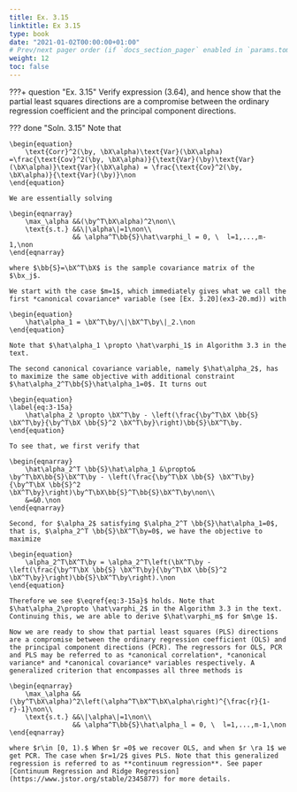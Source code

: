```yaml
---
title: Ex. 3.15
linktitle: Ex 3.15
type: book
date: "2021-01-02T00:00:00+01:00"
# Prev/next pager order (if `docs_section_pager` enabled in `params.toml`)
weight: 12
toc: false
---
```

???+ question "Ex. 3.15"
    Verify expression (3.64), and hence show that the partial least squares directions are a compromise between the ordinary regression coefficient and the principal component directions.

??? done "Soln. 3.15" 
    Note that

    \begin{equation}
        \text{Corr}^2(\by, \bX\alpha)\text{Var}(\bX\alpha) =\frac{\text{Cov}^2(\by, \bX\alpha)}{\text{Var}(\by)\text{Var}(\bX\alpha)}\text{Var}(\bX\alpha) = \frac{\text{Cov}^2(\by, \bX\alpha)}{\text{Var}(\by)}\non
    \end{equation}

    We are essentially solving 

    \begin{eqnarray}
        \max_\alpha &&(\by^T\bX\alpha)^2\non\\
        \text{s.t.} &&\|\alpha\|=1\non\\
                    && \alpha^T\bb{S}\hat\varphi_l = 0, \  l=1,...,m-1,\non
    \end{eqnarray}

    where $\bb{S}=\bX^T\bX$ is the sample covariance matrix of the $\bx_j$.

    We start with the case $m=1$, which immediately gives what we call the first *canonical covariance* variable (see [Ex. 3.20](ex3-20.md)) with

    \begin{equation}
        \hat\alpha_1 = \bX^T\by/\|\bX^T\by\|_2.\non
    \end{equation}

    Note that $\hat\alpha_1 \propto \hat\varphi_1$ in Algorithm 3.3 in the text. 

    The second canonical covariance variable, namely $\hat\alpha_2$, has to maximize the same objective with additional constraint $\hat\alpha_2^T\bb{S}\hat\alpha_1=0$. It turns out 

    \begin{equation}
    \label{eq:3-15a}
        \hat\alpha_2 \propto \bX^T\by - \left(\frac{\by^T\bX \bb{S} \bX^T\by}{\by^T\bX \bb{S}^2 \bX^T\by}\right)\bb{S}\bX^T\by.
    \end{equation}

    To see that, we first verify that

    \begin{eqnarray}
        \hat\alpha_2^T \bb{S}\hat\alpha_1 &\propto&  \by^T\bX\bb{S}\bX^T\by - \left(\frac{\by^T\bX \bb{S} \bX^T\by}{\by^T\bX \bb{S}^2 \bX^T\by}\right)\by^T\bX\bb{S}^T\bb{S}\bX^T\by\non\\
        &=&0.\non
    \end{eqnarray}

    Second, for $\alpha_2$ satisfying $\alpha_2^T \bb{S}\hat\alpha_1=0$, that is, $\alpha_2^T \bb{S}\bX^T\by=0$, we have the objective to maximize 

    \begin{equation}
        \alpha_2^T\bX^T\by = \alpha_2^T\left(\bX^T\by - \left(\frac{\by^T\bX \bb{S} \bX^T\by}{\by^T\bX \bb{S}^2 \bX^T\by}\right)\bb{S}\bX^T\by\right).\non
    \end{equation}

    Therefore we see $\eqref{eq:3-15a}$ holds. Note that $\hat\alpha_2\propto \hat\varphi_2$ in the Algorithm 3.3 in the text. Continuing this, we are able to derive $\hat\varphi_m$ for $m\ge 1$. 

    Now we are ready to show that partial least squares (PLS) directions are a compromise between the ordinary regression coefficient (OLS) and the principal component directions (PCR). The regressors for OLS, PCR and PLS may be referred to as *canonical correlation*, *canonical variance* and *canonical covariance* variables respectively. A generalized criterion that encompasses all three methods is

    \begin{eqnarray}
        \max_\alpha &&(\by^T\bX\alpha)^2\left(\alpha^T\bX^T\bX\alpha\right)^{\frac{r}{1-r}-1}\non\\
        \text{s.t.} &&\|\alpha\|=1\non\\
                    && \alpha^T\bb{S}\hat\alpha_l = 0, \  l=1,...,m-1,\non
    \end{eqnarray}

    where $r\in [0, 1).$ When $r =0$ we recover OLS, and when $r \ra 1$ we get PCR. The case when $r=1/2$ gives PLS. Note that this generalized regression is referred to as **continuum regression**. See paper [Continuum Regression and Ridge Regression](https://www.jstor.org/stable/2345877) for more details.

